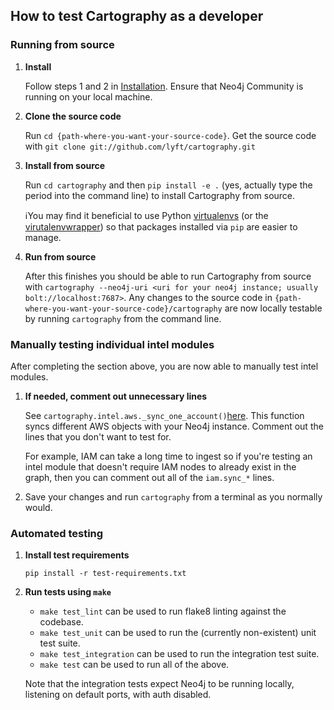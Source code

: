## How to test Cartography as a developer

### Running from source

1. **Install**

    Follow steps 1 and 2 in [Installation](https://github.com/lyft/cartography/blob/master/README.md#installation).  Ensure that Neo4j Community is running on your local machine.
2. **Clone the source code**

    Run `cd {path-where-you-want-your-source-code}`.  Get the source code with `git clone git://github.com/lyft/cartography.git`
    
3. **Install from source**

    Run `cd cartography` and then `pip install -e .` (yes, actually type the period into the command line) to install Cartography from source.  
 
    ℹ️You may find it beneficial to use Python [virtualenvs](https://packaging.python.org/guides/installing-using-pip-and-virtualenv/) (or the  [virutalenvwrapper](https://virtualenvwrapper.readthedocs.io/en/latest/command_ref.html#managing-environments)) so that packages installed via `pip` are easier to manage.

4. **Run from source** 

    After this finishes you should be able to run Cartography from source with `cartography --neo4j-uri <uri for your neo4j instance; usually bolt://localhost:7687>`.  Any changes to the source code in `{path-where-you-want-your-source-code}/cartography` are now locally testable by running `cartography` from the command line.

### Manually testing individual intel modules

After completing the section above, you are now able to manually test intel modules.
   
1. **If needed, comment out unnecessary lines** 

    See `cartography.intel.aws._sync_one_account()`[here](https://github.com/lyft/cartography/blob/master/cartography/intel/aws/__init__.py).  This function syncs different AWS objects with your Neo4j instance.  Comment out the lines that you don't want to test for.
  
    For example, IAM can take a long time to ingest so if you're testing an intel module that doesn't require IAM nodes to already exist in the graph, then you can comment out all of the `iam.sync_*` lines.
  
2. Save your changes and run `cartography` from a terminal as you normally would.

### Automated testing

1. **Install test requirements**

    `pip install -r test-requirements.txt`
2. **Run tests using `make`**

    - `make test_lint` can be used to run flake8 linting against the codebase.
    - `make test_unit` can be used to run the (currently non-existent) unit test suite.
    - `make test_integration` can be used to run the integration test suite.
    - `make test` can be used to run all of the above.

    Note that the integration tests expect Neo4j to be running locally, listening on default ports, with auth disabled.
